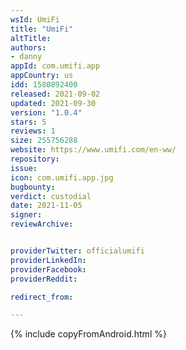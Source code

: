 ```yaml
---
wsId: UmiFi
title: "UmiFi"
altTitle:
authors:
- danny
appId: com.umifi.app
appCountry: us
idd: 1580892400
released: 2021-09-02
updated: 2021-09-30
version: "1.0.4"
stars: 5
reviews: 1
size: 255756288
website: https://www.umifi.com/en-ww/
repository:
issue:
icon: com.umifi.app.jpg
bugbounty:
verdict: custodial
date: 2021-11-05
signer:
reviewArchive:


providerTwitter: officialumifi
providerLinkedIn:
providerFacebook:
providerReddit:

redirect_from:

---
```

{% include copyFromAndroid.html %}
